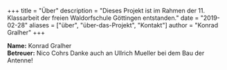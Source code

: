 +++
title = "Über"
description = "Dieses Projekt ist im Rahmen der 11. Klassarbeit der freien Waldorfschule Göttingen entstanden."
date = "2019-02-28"
aliases = ["über", "über-das-Projekt", "Kontakt"]
author = "Konrad Gralher"
+++

**Name:** Konrad Gralher \
**Betreuer:** Nico Cohrs 
Danke auch an Ullrich Mueller bei dem Bau der Antenne!
